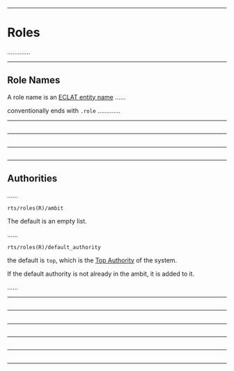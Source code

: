 -----------------------------------------------------------------------------------------------
# Roles

.............



-----------------------------------------------------------------------------------------------
## Role Names

A role name is an [ECLAT entity name](../config/names.md) ......




conventionally ends with `.role` .............



-----------------------------------------------------------------------------------------------
## 





-----------------------------------------------------------------------------------------------
## 





-----------------------------------------------------------------------------------------------
## 





-----------------------------------------------------------------------------------------------
## Authorities

......

    rts/roles(R)/ambit
    
The default is an empty list.

......

    rts/roles(R)/default_authority
    
the default is `top`, which is the [Top Authority](??????) of the system. 

If the default authority is not already in the ambit, it is added to it. 

......




-----------------------------------------------------------------------------------------------
## 





-----------------------------------------------------------------------------------------------
## 





-----------------------------------------------------------------------------------------------
## 





-----------------------------------------------------------------------------------------------
## 





-----------------------------------------------------------------------------------------------
## 





-----------------------------------------------------------------------------------------------
## 






